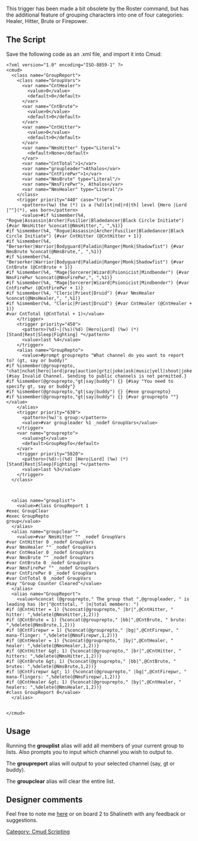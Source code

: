 This trigger has been made a bit obsolete by the Roster command, but has
the additional feature of grouping characters into one of four
categories: Healer, Hitter, Brute or Firepower.

## The Script

Save the following code as an .xml file, and import it into Cmud:

    <?xml version="1.0" encoding="ISO-8859-1" ?>
    <cmud>
      <class name="GroupReport">
        <class name="GroupVars">
          <var name="CntHealer">
            <value>0</value>
            <default>0</default>
          </var>
          <var name="CntBrute">
            <value>0</value>
            <default>0</default>
          </var>
          <var name="CntHitter">
            <value>0</value>
            <default>0</default>
          </var>
          <var name="NmsHitter" type="Literal">
            <default>None</default>
          </var>
          <var name="CntTotal">1</var>
          <var name="groupleader">Athalos</var>
          <var name="CntFirePwr">1</var>
          <var name="NmsBrute" type="Literal"/>
          <var name="NmsFirePwr">, Athalos</var>
          <var name="NmsHealer" type="Literal"/>
        </class>
        <trigger priority="440" case="true">
          <pattern>(%w) the (*) is a (%d)[st|nd|rd|th] level {Hero |Lord |""}(*), was born</pattern>
          <value>#if %ismember(%4, "Rogue|Assassin|Archer|Fusilier|Bladedancer|Black Circle Initiate") {#var NmsHitter %concat(@NmsHitter,", ",%1)}
    #if %ismember(%4, "Rogue|Assassin|Archer|Fusilier|Bladedancer|Black Circle Initiate") {#var CntHitter (@CntHitter + 1)}
    #if %ismember(%4, "Berserker|Warrior|Bodyguard|Paladin|Ranger|Monk|Shadowfist") {#var NmsBrute %concat(@NmsBrute,", ",%1)}
    #if %ismember(%4, "Berserker|Warrior|Bodyguard|Paladin|Ranger|Monk|Shadowfist") {#var CntBrute (@CntBrute + 1)}
    #if %ismember(%4, "Mage|Sorcerer|Wizard|Psionicist|Mindbender") {#var NmsFirePwr %concat(@NmsFirePwr,", ",%1)}
    #if %ismember(%4, "Mage|Sorcerer|Wizard|Psionicist|Mindbender") {#var CntFirePwr (@CntFirePwr + 1)}
    #if %ismember(%4, "Cleric|Priest|Druid") {#var NmsHealer %concat(@NmsHealer,", ",%1)}
    #if %ismember(%4, "Cleric|Priest|Druid") {#var CntHealer (@CntHealer + 1)}
    #var CntTotal (@CntTotal + 1)</value>
        </trigger>
        <trigger priority="450">
          <pattern>(%d)~|(%s)(%d) [Hero|Lord] (%w) (*)  [Stand|Rest|Sleep|Fighting] *</pattern>
          <value>last %4</value>
        </trigger>
        <alias name="GroupRepto">
          <value>#prompt grouprepto "What channel do you want to report to? (gt, say or buddy)"
    #if %ismember(@grouprepto, "chat|nchat|hero|lord|pray|auction|grtz|joke|ask|music|yell|shout|joke|esl|eslchat|quest|answer|ch|cha|nc|nch|ncha|her|lo|lor") {#say Invalid Channel. Sending to public channels is not permitted.}
    #if %ismember(@grouprepto,"gt|say|buddy") {} {#say "You need to specify gt, say or buddy"}
    #if %ismember(@grouprepto,"gt|say|buddy") {} {#exe grouprepto}
    #if %ismember(@grouprepto,"gt|say|buddy") {} {#var grouprepto ""}</value>
        </alias>
        <trigger priority="630">
          <pattern>(%w)'s group:</pattern>
          <value>#var groupleader %1 _nodef GroupVars</value>
        </trigger>
        <var name="grouprepto">
          <value>gt</value>
          <default>GroupRepTo</default>
        </var>
        <trigger priority="5820">
          <pattern>(%d)~|(%d) [Hero|Lord] (%w) (*)  [Stand|Rest|Sleep|Fighting] *</pattern>
          <value>last %3</value>
        </trigger>
      </class>



      <alias name="grouplist">
        <value>#class GroupReport 1
    #exec GroupClear
    #exec GroupRepto
    group</value>
      </alias>
      <alias name="groupclear">
        <value>#var NmsHitter "" _nodef GroupVars
    #var CntHitter 0 _nodef GroupVars
    #var NmsHealer "" _nodef GroupVars
    #var CntHealer 0 _nodef GroupVars
    #var NmsBrute "" _nodef GroupVars
    #var CntBrute 0 _nodef GroupVars
    #var NmsFirePwr "" _nodef GroupVars
    #var CntFirePwr 0 _nodef GroupVars
    #var CntTotal 0 _nodef GroupVars
    #say "Group Counter Cleared"</value>
      </alias>
      <alias name="GroupReport">
        <value>%concat (@grouprepto," The group that ",@groupleader, " is leading has |br|"@cnttotal, " |n|total members: ")
    #if (@CntHitter = 1) {%concat(@grouprepto," |br|",@CntHitter, " hitter: ",%delete(@NmsHitter,1,2))}
    #if (@CntBrute = 1) {%concat(@grouprepto," |bb|",@CntBrute, " brute: ",%delete(@NmsBrute,1,2))}
    #if (@CntFirepwr = 1) {%concat(@grouprepto," |bg|",@CntFirepwr, " mana-flinger: ",%delete(@NmsFirepwr,1,2))}
    #if (@CntHealer = 1) {%concat(@grouprepto," |by|",@CntHealer, " healer: ",%delete(@NmsHealer,1,2))}
    #if (@CntHitter &gt; 1) {%concat(@grouprepto," |br|",@CntHitter, " hitters: ",%delete(@NmsHitter,1,2))}
    #if (@CntBrute &gt; 1) {%concat(@grouprepto," |bb|",@CntBrute, " brutes: ",%delete(@NmsBrute,1,2))}
    #if (@CntFirepwr &gt; 1) {%concat(@grouprepto," |bg|",@CntFirepwr, " mana-flingers: ",%delete(@NmsFirepwr,1,2))}
    #if (@CntHealer &gt; 1) {%concat(@grouprepto," |by|",@CntHealer, " healers: ",%delete(@NmsHealer,1,2))}
    #class GroupReport 0</value>
      </alias>


    </cmud>

## Usage

Running the **grouplist** alias will add all members of your current
group to lists. Also prompts you to input which channel you wish to
output to.

The **groupreport** alias will output to your selected channel (say, gt
or buddy).

The **groupclear** alias will clear the entire list.

## Designer comments

Feel free to note me [here](User:Shalineth.md "wikilink") or on board 2
to Shalineth with any feedback or suggestions.

[Category: Cmud Scripting](Category:_Cmud_Scripting "wikilink")
